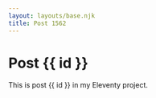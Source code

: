 ```yaml
---
layout: layouts/base.njk
title: Post 1562
---
```


# Post {{ id }}

This is post {{ id }} in my Eleventy project.
